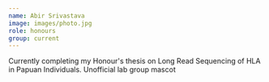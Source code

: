 ```yaml
---
name: Abir Srivastava
image: images/photo.jpg
role: honours
group: current
---
```


Currently completing my Honour's thesis on Long Read Sequencing of HLA in Papuan Individuals. Unofficial lab group mascot
